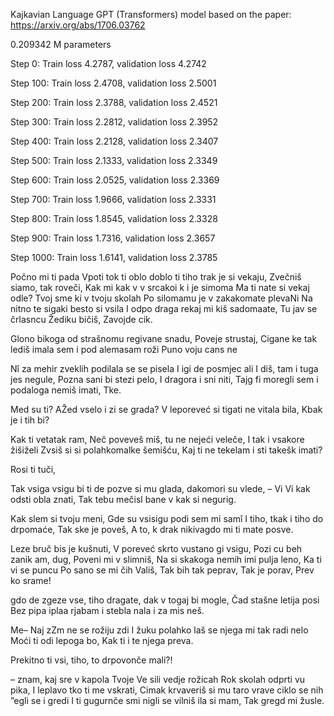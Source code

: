 Kajkavian Language GPT (Transformers) model based on the paper:
https://arxiv.org/abs/1706.03762


0.209342 M parameters

Step 0: Train loss 4.2787, validation loss 4.2742

Step 100: Train loss 2.4708, validation loss 2.5001

Step 200: Train loss 2.3788, validation loss 2.4521

Step 300: Train loss 2.2812, validation loss 2.3952

Step 400: Train loss 2.2128, validation loss 2.3407

Step 500: Train loss 2.1333, validation loss 2.3349

Step 600: Train loss 2.0525, validation loss 2.3369

Step 700: Train loss 1.9666, validation loss 2.3331

Step 800: Train loss 1.8545, validation loss 2.3328

Step 900: Train loss 1.7316, validation loss 2.3657

Step 1000: Train loss 1.6141, validation loss 2.3785


Počno mi ti pada
Vpoti tok ti oblo doblo ti tiho trak je si vekaju,
Zvečniš siamo, tak roveči,
Kak mi kak v v srcakoi k i je simoma
Ma ti nate si vekaj odle?
Tvoj sme ki v tvoju skolah
Po silomamu je v zakakomate plevaNi
Na nitno te sigaki besto si vsila
I odpo draga rekaj mi kiš sadomaate,
Tu jav se črlasncu
Žediku bičiš,
Zavojde cik.

Glono bikoga od strašnomu regivane  snadu,
Poveje strustaj,
Cigane ke tak lediš imala sem i pod alemasam roži
Puno voju cans ne

Nî za mehir zveklih podilala se se pisela
I igi de posmjec ali
I diš, tam i tuga jes negule,
Pozna sani bi stezi pelo,
I dragora i sni niti,
Tajg fi moregli sem i podaloga nemiš imati,
Tke.

Med su ti? AŽed vselo i zi se grada?
V leporeveć si tigati ne vitala bila,
Kbak je i tih bi?

Kak ti vetatak ram,
Neč poveveš miš, tu ne nejeći veleče,
I tak i vsakore žišiželi
Zvsiš si si polahkomalke šemišću,
Kaj ti ne tekelam i sti takešk imati?

Rosi ti tuči,

Tak vsiga vsigu bi ti de pozve si mu glada,
dakomori su vlede,
– Vi Vi kak odsti obla znati,
Tak tebu mečisl bane v kak si negurig.

Kak slem si tvoju meni,
Gde su vsisigu podi sem mi samî
I tiho, tkak i tiho do drpomaće,
Tak ske je poveš,
A to, k drak nikivagdo mi ti mate posve.

Leze bruč bis je kušnuti,
V poreveć skrto vustano gi vsigu,
Pozi cu beh zanik am,
dug,
Poveni mi v slimniš,
Na si skakoga nemih imi pulja leno,
Ka ti vi se puncu
Po sano se mi čih Vališ,
Tak bih tak peprav,
Tak je porav,
Prev ko srame!

gdo de zgeze vse, tiho dragate,
dak v togaj bi mogle,
Čad stašne letija posi
Bez pipa iplaa rjabam i stebla nala i za mis neš.

Me– Naj zZm ne se rožiju zdi
I žuku polahko laš se njega mi tak radi nelo
Moći ti odi lepoga bo,
Kak ti i te njega preva.

Prekitno ti vsi, tiho, to drpovonče mali?!


– znam, kaj sre v kapola
Tvoje Ve sili
vedje rožicah Rok skolah odprti vu pika,
I leplavo tko ti me vskrati,
Cimak krvaveriš si mu taro vrave ciklo se nih ”egli se i gredi
I ti gugurnče smi nigli se vilniš ila si mam,
Tak gregd mi žusle.
